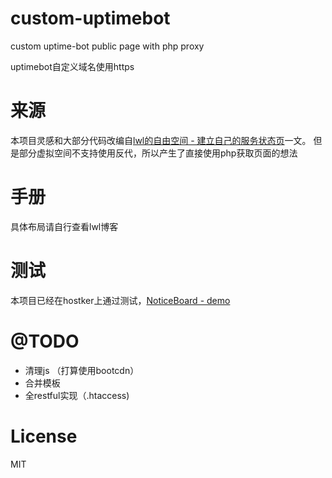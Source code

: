# custom-uptimebot
custom uptime-bot public page with php proxy

uptimebot自定义域名使用https

# 来源
本项目灵感和大部分代码改编自[lwl的自由空间 - 建立自己的服务状态页](https://blog.lwl12.com/read/create-own-services-status-page.html)一文。
但是部分虚拟空间不支持使用反代，所以产生了直接使用php获取页面的想法

# 手册
具体布局请自行查看lwl博客

# 测试
本项目已经在hostker上通过测试，[NoticeBoard - demo](https://status.hfi.me)

# @TODO
- 清理js （打算使用bootcdn）
- 合并模板
- 全restful实现（.htaccess)

# License
MIT
